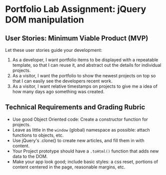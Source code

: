 # Portfolio Lab Assignment: jQuery DOM manipulation

## User Stories: Minimum Viable Product (MVP)
Let these user stories guide your development:
1. As a developer, I want portfolio items to be displayed with a repeatable template, so that I can reuse it, and abstract out the details for individual projects.
1. As a visitor, I want the portfolio to show the newest projects on top so that I can easily see the developers recent work.
1. As a visitor, I want relative timestamps on projects to give me a idea of how many days ago something was created.

## Technical Requirements and Grading Rubric
- Use good Object Oriented code: Create a constructor function for projects.
- Leave as little in the `window` (global) namespace as possible: attach functions to objects, etc.
- Use jQuery's .clone() to create new articles, and fill them in with content.
- Your Project prototype should have a `.toHtml()` function that adds new data to the DOM.
- Make your app look good; include basic styles: a css reset, portions of content centered in the page, reasonable margins, etc.
